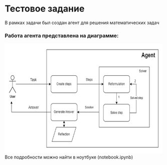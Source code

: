 # Тестовое задание 

В рамках задачи был создан агент для решения математических задач

### Работа агента представлена на диаграмме:

<img alt="image.png" height="350" src="/src/image.png"/>
Все подробности можно найти в ноутбуке (notebook.ipynb)